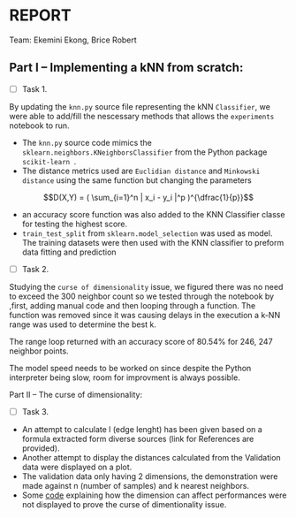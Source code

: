 # REPORT

Team: Ekemini Ekong, Brice Robert 

## Part I – Implementing a kNN from scratch:

- [ ] Task 1.

By updating the `knn.py` source file representing the kNN `Classifier`, we were able to add/fill the nescessary methods that allows the `experiments` notebook to run.

- The `knn.py` source code mimics the `sklearn.neighbors.KNeighborsClassifier` from the Python package `scikit-learn `.
- The distance metrics used are `Euclidian distance` and `Minkowski distance` using the same function but changing the parameters

```math
D(X,Y) = ( \sum_{i=1}^n | x_i - y_i |^p )^{\dfrac{1}{p}}
```

- an accuracy score function was also added to the KNN Classifier classe for testing the highest score.
- `train_test_split` from `sklearn.model_selection` was used as model. The training datasets were then used with the KNN classifier to preform data fitting and prediction 

- [ ] Task 2.

Studying the `curse of dimensionality` issue, we figured there was no need to exceed the 300 neighbor count so we tested through the notebook by ,first, adding manual code and then looping through a function. The function was removed since it was causing delays in the execution a k-NN range was used to determine the best k.

The range loop returned with an accuracy score of 80.54% for 246, 247 neighbor points. 

The model speed needs to be worked on since despite the Python interpreter being slow, room for improvment is always possible.

Part II – The curse of dimensionality:

- [ ] Task 3.

- An attempt to calculate l (edge lenght) has been given based on a formula extracted form diverse sources (link for References are provided). 
- Another attempt to display the distances calculated from the Validation data were displayed on a plot.
- The validation data only having 2 dimensions, the demonstration were made against n (number of samples) and k nearest neighbors.
- Some [code](https://gist.github.com/BadreeshShetty/bf9cb1dced8263ef997bcb2c3926569b) explaining how the dimension can affect performances were not displayed to prove the curse of dimentionality issue.
